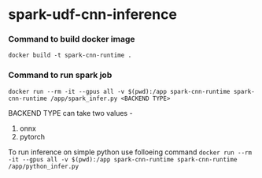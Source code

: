 # spark-udf-cnn-inference 

### Command to build docker image
```docker build -t spark-cnn-runtime .```


### Command to run spark job
```docker run --rm -it --gpus all -v $(pwd):/app spark-cnn-runtime spark-cnn-runtime /app/spark_infer.py <BACKEND TYPE>```

BACKEND TYPE can take two values - 
1. onnx
2. pytorch


To run inference on simple python use folloeing command
```docker run --rm -it --gpus all -v $(pwd):/app spark-cnn-runtime spark-cnn-runtime /app/python_infer.py```
